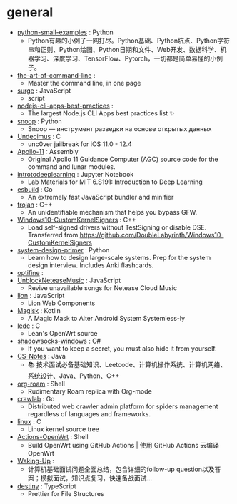 # general
- [python-small-examples](https://github.com/jackzhenguo/python-small-examples) : Python
  - Python有趣的小例子一网打尽。Python基础、Python坑点、Python字符串和正则、Python绘图、Python日期和文件、Web开发、数据科学、机器学习、深度学习、TensorFlow、Pytorch，一切都是简单易懂的小例子。
- [the-art-of-command-line](https://github.com/jlevy/the-art-of-command-line) : 
  - Master the command line, in one page
- [surge](https://github.com/yichahucha/surge) : JavaScript
  - script
- [nodejs-cli-apps-best-practices](https://github.com/lirantal/nodejs-cli-apps-best-practices) : 
  - The largest Node.js CLI Apps best practices list ✨
- [snoop](https://github.com/snooppr/snoop) : Python
  - Snoop — инструмент разведки на основе открытых данных
- [Undecimus](https://github.com/pwn20wndstuff/Undecimus) : C
  - unc0ver jailbreak for iOS 11.0 - 12.4
- [Apollo-11](https://github.com/chrislgarry/Apollo-11) : Assembly
  - Original Apollo 11 Guidance Computer (AGC) source code for the command and lunar modules.
- [introtodeeplearning](https://github.com/aamini/introtodeeplearning) : Jupyter Notebook
  - Lab Materials for MIT 6.S191: Introduction to Deep Learning
- [esbuild](https://github.com/evanw/esbuild) : Go
  - An extremely fast JavaScript bundler and minifier
- [trojan](https://github.com/trojan-gfw/trojan) : C++
  - An unidentifiable mechanism that helps you bypass GFW.
- [Windows10-CustomKernelSigners](https://github.com/HyperSine/Windows10-CustomKernelSigners) : C++
  - Load self-signed drivers without TestSigning or disable DSE. Transferred from https://github.com/DoubleLabyrinth/Windows10-CustomKernelSigners
- [system-design-primer](https://github.com/donnemartin/system-design-primer) : Python
  - Learn how to design large-scale systems. Prep for the system design interview. Includes Anki flashcards.
- [optifine](https://github.com/sp614x/optifine) : 
- [UnblockNeteaseMusic](https://github.com/nondanee/UnblockNeteaseMusic) : JavaScript
  - Revive unavailable songs for Netease Cloud Music
- [lion](https://github.com/ing-bank/lion) : JavaScript
  - Lion Web Components
- [Magisk](https://github.com/topjohnwu/Magisk) : Kotlin
  - A Magic Mask to Alter Android System Systemless-ly
- [lede](https://github.com/coolsnowwolf/lede) : C
  - Lean's OpenWrt source
- [shadowsocks-windows](https://github.com/shadowsocks/shadowsocks-windows) : C#
  - If you want to keep a secret, you must also hide it from yourself.
- [CS-Notes](https://github.com/CyC2018/CS-Notes) : Java
  - 📚 技术面试必备基础知识、Leetcode、计算机操作系统、计算机网络、系统设计、Java、Python、C++
- [org-roam](https://github.com/jethrokuan/org-roam) : Shell
  - Rudimentary Roam replica with Org-mode
- [crawlab](https://github.com/crawlab-team/crawlab) : Go
  - Distributed web crawler admin platform for spiders management regardless of languages and frameworks.
- [linux](https://github.com/torvalds/linux) : C
  - Linux kernel source tree
- [Actions-OpenWrt](https://github.com/P3TERX/Actions-OpenWrt) : Shell
  - Build OpenWrt using GitHub Actions | 使用 GitHub Actions 云编译 OpenWrt
- [Waking-Up](https://github.com/wolverinn/Waking-Up) : 
  - 计算机基础面试问题全面总结，包含详细的follow-up question以及答案；模拟面试，知识点复习，快速备战面试...
- [destiny](https://github.com/benawad/destiny) : TypeScript
  - Prettier for File Structures
